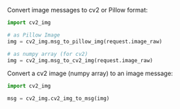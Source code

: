 Convert image messages to cv2 or Pillow format:

```python
import cv2_img

# as Pillow Image
img = cv2_img.msg_to_pillow_img(request.image_raw)

# as numpy array (for cv2)
img = cv2_img.msg_to_cv2_img(request.image_raw)
```

Convert a cv2 image (numpy array) to an image message:

```python
import cv2_img

msg = cv2_img.cv2_img_to_msg(img)
```
